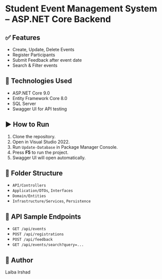 # Student Event Management System – ASP.NET Core Backend

## ✅ Features
- Create, Update, Delete Events
- Register Participants
- Submit Feedback after event date
- Search & Filter events

## 🔧 Technologies Used
- ASP.NET Core 9.0
- Entity Framework Core 8.0
- SQL Server
- Swagger UI for API testing

## ▶️ How to Run
1. Clone the repository.
2. Open in Visual Studio 2022.
3. Run `Update-Database` in Package Manager Console.
4. Press **F5** to run the project.
5. Swagger UI will open automatically.

## 📂 Folder Structure
- `API/Controllers`
- `Application/DTOs`, `Interfaces`
- `Domain/Entities`
- `Infrastructure/Services`, `Persistence`

## 📸 API Sample Endpoints
- `GET /api/events`
- `POST /api/registrations`
- `POST /api/feedback`
- `GET /api/events/search?query=...`

## 🧠 Author
Laiba Irshad
